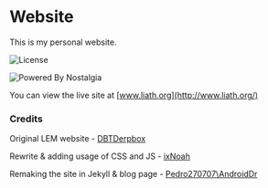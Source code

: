 # Website

This is my personal website.

![License](https://img.shields.io/badge/liscence-GPL%203.0-orange?style=for-the-badge)

![Powered By Nostalgia](https://img.shields.io/badge/Powered%20by-Nostalgia-orange?style=for-the-badge)

You can view the live site at [www.liath.org](http://www.liath.org/)

### Credits

Original LEM website - [DBTDerpbox](https://github.com/DBTDerpbox)

Rewrite & adding usage of CSS and JS - [ixNoah](https://github.com/NoahTheNerd)

Remaking the site in Jekyll & blog page - [Pedro270707\AndroidDr](https://github.com/Pedro270707)
